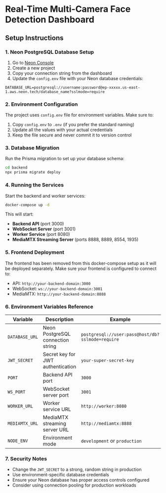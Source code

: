 # Real-Time Multi-Camera Face Detection Dashboard

## Setup Instructions

### 1. Neon PostgreSQL Database Setup

1. Go to [Neon Console](https://console.neon.tech/)
2. Create a new project
3. Copy your connection string from the dashboard
4. Update the `config.env` file with your Neon database credentials:

```env
DATABASE_URL=postgresql://username:password@ep-xxxxx.us-east-1.aws.neon.tech/database_name?sslmode=require
```

### 2. Environment Configuration

The project uses `config.env` file for environment variables. Make sure to:

1. Copy `config.env` to `.env` (if you prefer the standard naming)
2. Update all the values with your actual credentials
3. Keep the file secure and never commit it to version control

### 3. Database Migration

Run the Prisma migration to set up your database schema:

```bash
cd backend
npx prisma migrate deploy
```

### 4. Running the Services

Start the backend and worker services:

```bash
docker-compose up -d
```

This will start:
- **Backend API** (port 3000)
- **WebSocket Server** (port 3001) 
- **Worker Service** (port 8080)
- **MediaMTX Streaming Server** (ports 8888, 8889, 8554, 1935)

### 5. Frontend Deployment

The frontend has been removed from this docker-compose setup as it will be deployed separately. Make sure your frontend is configured to connect to:

- API: `http://your-backend-domain:3000`
- WebSocket: `ws://your-backend-domain:3001`
- MediaMTX: `http://your-backend-domain:8888`

### 6. Environment Variables Reference

| Variable | Description | Example |
|----------|-------------|---------|
| `DATABASE_URL` | Neon PostgreSQL connection string | `postgresql://user:pass@host/db?sslmode=require` |
| `JWT_SECRET` | Secret key for JWT authentication | `your-super-secret-key` |
| `PORT` | Backend API port | `3000` |
| `WS_PORT` | WebSocket server port | `3001` |
| `WORKER_URL` | Worker service URL | `http://worker:8080` |
| `MEDIAMTX_URL` | MediaMTX streaming server URL | `http://mediamtx:8888` |
| `NODE_ENV` | Environment mode | `development` or `production` |

### 7. Security Notes

- Change the `JWT_SECRET` to a strong, random string in production
- Use environment-specific database credentials
- Ensure your Neon database has proper access controls configured
- Consider using connection pooling for production workloads